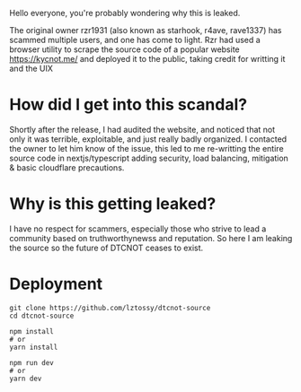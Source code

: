 Hello everyone, you're probably wondering why this is leaked.

The original owner rzr1931 (also known as starhook, r4ave, rave1337) has scammed multiple users, and one has come to light.
Rzr had used a browser utility to scrape the source code of a popular website https://kycnot.me/ and deployed it to the public, taking credit for writting it and the UIX

# How did I get into this scandal? 
Shortly after the release, I had audited the website, and noticed that not only it was terrible, exploitable, and just really badly organized. I contacted the owner to let him know of the issue, this led to me re-writting the entire source code in nextjs/typescript
adding security, load balancing, mitigation & basic cloudflare precautions. 

# Why is this getting leaked?
I have no respect for scammers, especially those who strive to lead a community based on truthworthynewss and reputation. So here I am leaking the source so the future of DTCNOT ceases to exist.

# Deployment
```
git clone https://github.com/lztossy/dtcnot-source
cd dtcnot-source 
```
```
npm install
# or
yarn install
```
```
npm run dev
# or
yarn dev
```
